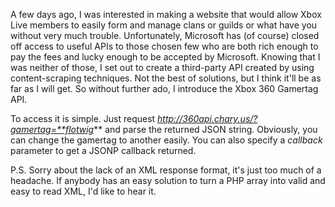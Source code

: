 A few days ago, I was interested in making a website that would allow Xbox Live members to easily form and manage clans or guilds or what have you without very much trouble. Unfortunately, Microsoft has (of course) closed off access to useful APIs to those chosen few who are both rich enough to pay the fees and lucky enough to be accepted by Microsoft. Knowing that I was neither of those, I set out to create a third-party API created by using content-scraping techniques. Not the best of solutions, but I think it'll be as far as I will get. So without further ado, I introduce the Xbox 360 Gamertag API.

To access it is simple. Just request *http://360api.chary.us/?gamertag=**flotwig*** and parse the returned JSON string. Obviously, you can change the gamertag to another easily. You can also specify a *callback* parameter to get a JSONP callback returned.

P.S. Sorry about the lack of an XML response format, it's just too much of a headache. If anybody has an easy solution to turn a PHP array into valid and easy to read XML, I'd like to hear it.